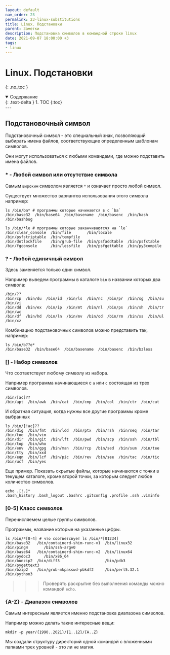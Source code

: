 ```yaml
---
layout: default
nav_order: 23
permalink: 23-linux-substitutions
title: Linux. Подстановки
parent: Заметки
description: Подстановка символов в командной строке linux
date: 2021-09-07 18:00:00 +3
tags:
- linux
---
```


# Linux. Подстановки
{: .no_toc }

<details open markdown="block">
  <summary>
    Содержание
  </summary>
  {: .text-delta }
1. TOC
{:toc}
</details>
---

## Подстановочный символ

Подстановочный символ - это специальный знак, позволяющий выбирать имена файлов, соответствующие определенным шаблонам символов.

Они могут использоваться с любыми командами, где можно подставить имена файлов.

### * - Любой символ или отсутствие символа

Самым `широким` символом является `*` и означает просто любой символ.

Cуществует множество вариантов использования этого символа например:


```shell
ls /bin/ba* # программы которые начинаются в с `ba`
/bin/base32  /bin/base64  /bin/basename  /bin/basenc  /bin/bash  /bin/bashbug

ls /bin/*le # программы которые заканчиваютсчя на `le`
/bin/clear_console  /bin/file       /bin/locale       /bin/psfstriptable  /bin/tempfile
/bin/dotlockfile    /bin/grub-file  /bin/psfaddtable  /bin/psfxtable
/bin/fgconsole      /bin/lessfile   /bin/psfgettable  /bin/py3compile
```

### ? - Любой единичный символ

Здесь заменяется только один символ.

Например выведем программы в каталоге `bin` в названии которых два символа:

```shell
/bin/??
/bin/cp  /bin/du  /bin/id  /bin/ls  /bin/nc  /bin/pr  /bin/sg  /bin/su  /bin/vi
/bin/dd  /bin/ex  /bin/ip  /bin/mt  /bin/nl  /bin/ps  /bin/sh  /bin/tr  /bin/wc
/bin/df  /bin/hd  /bin/ln  /bin/mv  /bin/od  /bin/rm  /bin/ss  /bin/ul  /bin/xz
```

Комбинацию подстановочных символов можно представить так, например:

```shell
ls /bin/b??e*
/bin/base32  /bin/base64  /bin/basename  /bin/basenc  /bin/bzless
```

### [] - Набор символов

Что соответствует любому символу из набора.

Например программа начинающиеся с `a` или `c` состоящая из трех символов.

```shell
/bin/[ac]??
/bin/apt  /bin/awk  /bin/cat  /bin/cmp  /bin/col  /bin/ctr  /bin/cut

```
И обратная ситуация, когда нужны все другие программы кроме выбранных

```shell
ls /bin/[!ac]??
/bin/dig  /bin/fmt  /bin/ldd  /bin/ptx  /bin/rsh  /bin/seq  /bin/tar  /bin/toe  /bin/vim
/bin/dir  /bin/git  /bin/lft  /bin/pwd  /bin/scp  /bin/ssh  /bin/tbl  /bin/top  /bin/who
/bin/env  /bin/gpg  /bin/man  /bin/rcp  /bin/sed  /bin/sum  /bin/tee  /bin/tty  /bin/xxd
/bin/eqn  /bin/lcf  /bin/pic  /bin/rev  /bin/see  /bin/tac  /bin/tic  /bin/ucf  /bin/yes
```

Еще пример. Показать скрытые файлы, которые начинаются с точки в текущем каталоге, кроме второй точки, за которым 
следует любое количество символов.

```shell
echo .[!.]*
.bash_history .bash_logout .bashrc .gitconfig .profile .ssh .viminfo
```

### [0-5] Класс символов

Перечисляемем целые группы символов.

Программы, название которые на указанные цифры.

```shell
ls /bin/*[0-4] # что соответсвует ls /bin/*[01234]
/bin/base32   /bin/containerd-shim-runc-v1  /bin/linux32     /bin/ping4       /bin/ssh-argv0
/bin/base64   /bin/containerd-shim-runc-v2  /bin/linux64     /bin/pydoc3      /bin/x86_64
/bin/bunzip2  /bin/diff3                    /bin/pdb3        /bin/pygettext3
/bin/bzip2    /bin/grub-mkpasswd-pbkdf2     /bin/perl5.32.1  /bin/python3
```

>>> Проверять раскрытие без выполнения команды можно командой `echo`.


### {A-Z} - Диапазон символов

Самым интересным является именно подстановка диапазона символов.

Например можно делать такие интересные вещи:

```shell
mkdir -p year/{1990..2021}/{1..12}/{A..Z}
```

Мы создали структуру директорий одной командой с вложенными папками трех уровней - это ли не магия.


